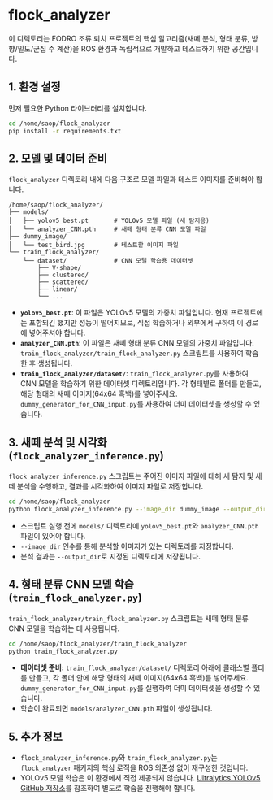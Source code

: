 # flock_analyzer

이 디렉토리는 FODRO 조류 퇴치 프로젝트의 핵심 알고리즘(새떼 분석, 형태 분류, 방향/밀도/군집 수 계산)을 ROS 환경과 독립적으로 개발하고 테스트하기 위한 공간입니다.

## 1. 환경 설정

먼저 필요한 Python 라이브러리를 설치합니다.

```bash
cd /home/saop/flock_analyzer
pip install -r requirements.txt
```

## 2. 모델 및 데이터 준비

`flock_analyzer` 디렉토리 내에 다음 구조로 모델 파일과 테스트 이미지를 준비해야 합니다.

```
/home/saop/flock_analyzer/
├── models/
│   ├── yolov5_best.pt       # YOLOv5 모델 파일 (새 탐지용)
│   └── analyzer_CNN.pth     # 새떼 형태 분류 CNN 모델 파일
├── dummy_image/
│   └── test_bird.jpg        # 테스트할 이미지 파일
└── train_flock_analyzer/
    └── dataset/             # CNN 모델 학습용 데이터셋
        ├── V-shape/
        ├── clustered/
        ├── scattered/
        ├── linear/
        └── ...
```

*   **`yolov5_best.pt`**: 이 파일은 YOLOv5 모델의 가중치 파일입니다. 현재 프로젝트에는 포함되긴 했지만 성능이 떨어지므로, 직접 학습하거나 외부에서 구하여 이 경로에 넣어주셔야 합니다.
*   **`analyzer_CNN.pth`**: 이 파일은 새떼 형태 분류 CNN 모델의 가중치 파일입니다. `train_flock_analyzer/train_flock_analyzer.py` 스크립트를 사용하여 학습한 후 생성됩니다.
*   **`train_flock_analyzer/dataset/`**: `train_flock_analyzer.py`를 사용하여 CNN 모델을 학습하기 위한 데이터셋 디렉토리입니다. 각 형태별로 폴더를 만들고, 해당 형태의 새떼 이미지(64x64 흑백)를 넣어주세요. `dummy_generator_for_CNN_input.py`를 사용하여 더미 데이터셋을 생성할 수 있습니다.

## 3. 새떼 분석 및 시각화 (`flock_analyzer_inference.py`)

`flock_analyzer_inference.py` 스크립트는 주어진 이미지 파일에 대해 새 탐지 및 새떼 분석을 수행하고, 결과를 시각화하여 이미지 파일로 저장합니다.

```bash
cd /home/saop/flock_analyzer
python flock_analyzer_inference.py --image_dir dummy_image --output_dir visualization/result
```

*   스크립트 실행 전에 `models/` 디렉토리에 `yolov5_best.pt`와 `analyzer_CNN.pth` 파일이 있어야 합니다.
*   `--image_dir` 인수를 통해 분석할 이미지가 있는 디렉토리를 지정합니다.
*   분석 결과는 `--output_dir`로 지정된 디렉토리에 저장됩니다.

## 4. 형태 분류 CNN 모델 학습 (`train_flock_analyzer.py`)

`train_flock_analyzer/train_flock_analyzer.py` 스크립트는 새떼 형태 분류 CNN 모델을 학습하는 데 사용됩니다.

```bash
cd /home/saop/flock_analyzer/train_flock_analyzer
python train_flock_analyzer.py
```

*   **데이터셋 준비:** `train_flock_analyzer/dataset/` 디렉토리 아래에 클래스별 폴더를 만들고, 각 폴더 안에 해당 형태의 새떼 이미지(64x64 흑백)를 넣어주세요. `dummy_generator_for_CNN_input.py`를 실행하여 더미 데이터셋을 생성할 수 있습니다.
*   학습이 완료되면 `models/analyzer_CNN.pth` 파일이 생성됩니다.

## 5. 추가 정보

*   `flock_analyzer_inference.py`와 `train_flock_analyzer.py`는 `flock_analyzer` 패키지의 핵심 로직을 ROS 의존성 없이 재구성한 것입니다.
*   YOLOv5 모델 학습은 이 환경에서 직접 제공되지 않습니다. [Ultralytics YOLOv5 GitHub 저장소](https://github.com/ultralytics/yolov5)를 참조하여 별도로 학습을 진행해야 합니다.